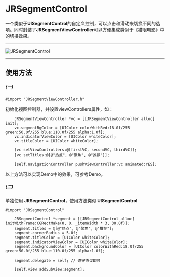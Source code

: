 # JRSegmentControl


一个类似于**UISegmentControl**的自定义控制，可以点击和滑动来切换不同的选项。同时封装了**JRSegmentViewController**可以方便集成类似于《猫眼电影》中的切换效果。

-------------

![JRSegmentControl](https://github.com/zhanjiarong/JRSegmentControl/blob/master/2015-08-30_16_49_40.gif?raw=true)

-------------

## 使用方法

##### (一)

```
#import "JRSegmentViewController.h"
```

初始化视图控制器，并设置viewControllers属性，如：

```
	JRSegmentViewController *vc = [[JRSegmentViewController alloc] init];
    vc.segmentBgColor = [UIColor colorWithRed:18.0f/255 green:50.0f/255 blue:110.0f/255 alpha:1.0f];
    vc.indicatorViewColor = [UIColor whiteColor];
    vc.titleColor = [UIColor whiteColor];
    
    [vc setViewControllers:@[firstVC, secondVC, thirdVC]];
    [vc setTitles:@[@"热点", @"聚焦", @"推荐"]];
    
    [self.navigationController pushViewController:vc animated:YES];
```

以上方法可以实现Demo中的效果，可参考Demo。


##### (二)

单独使用 **JRSegmentControl**，使用方法类似 **UISegmentControl**

```
#import "JRSegmentControl"
```

```
	JRSegmentControl *segment = [[JRSegmentControl alloc] initWithFrame:CGRectMake(0, 0, _itemWidth * 3, 30.0f)];
    segment.titles = @[@"热点", @"聚焦", @"推荐"];
    segment.cornerRadius = 5.0f;
    segment.titleColor = [UIColor whiteColor];
    segment.indicatorViewColor = [UIColor whiteColor];
    segment.backgroundColor = [UIColor colorWithRed:18.0f/255 green:50.0f/255 blue:110.0f/255 alpha:1.0f];
    
    segment.delegate = self; // 遵守协议即可
    
    [self.view addSubView:segment];

```
